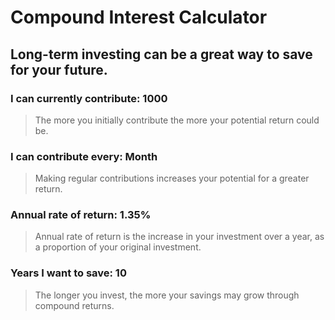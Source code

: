 # Compound Interest Calculator

## Long-term investing can be a great way to save for your future.

### I can currently contribute: 1000

> The more you initially contribute the more your potential return could be.

### I can contribute every: Month 

> Making regular contributions increases your potential for a greater return.

### Annual rate of return: 1.35%

> Annual rate of return is the increase in your investment over a year, as a proportion of your original investment.

### Years I want to save: 10

> The longer you invest, the more your savings may grow through compound returns.

